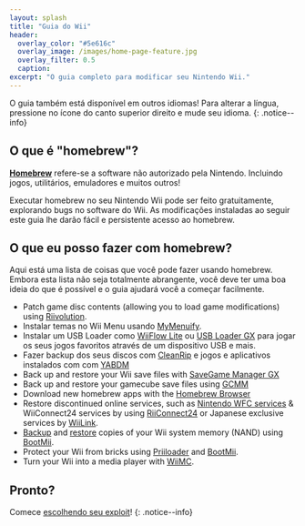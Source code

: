 ```yaml
---
layout: splash
title: "Guia do Wii"
header:
  overlay_color: "#5e616c"
  overlay_image: /images/home-page-feature.jpg
  overlay_filter: 0.5
  caption:
excerpt: "O guia completo para modificar seu Nintendo Wii."
---
```


O guia também está disponível em outros idiomas! Para alterar a língua, pressione no ícone do canto superior direito e mude seu idioma.
{: .notice--info}

## O que é "homebrew"?

[**Homebrew**](https://en.wikipedia.org/wiki/Homebrew_(video_games)) refere-se a software não autorizado pela Nintendo. Incluindo jogos, utilitários, emuladores e muitos outros!

Executar homebrew no seu Nintendo Wii pode ser feito gratuitamente, explorando bugs no software do Wii. As modificações instaladas ao seguir este guia lhe darão fácil e persistente acesso ao homebrew.

## O que eu posso fazer com homebrew?

Aqui está uma lista de coisas que você pode fazer usando homebrew. Embora esta lista não seja totalmente abrangente, você deve ter uma boa ideia do que é possível e o guia ajudará você a começar facilmente.

- Patch game disc contents (allowing you to load game modifications) using [Riivolution](riivolution).
- Instalar temas no Wii Menu usando [MyMenuify](themes).
- Instalar um USB Loader como [WiiFlow Lite](wiiflow) ou [USB Loader GX](usbloadergx) para jogar os seus jogos favoritos através de um dispositivo USB e mais.
- Fazer backup dos seus discos com [CleanRip](/dump-games) e jogos e aplicativos instalados com com [YABDM](dump-wads)
- Back up and restore your Wii save files with [SaveGame Manager GX](https://wiidatabase.de/downloads/wii-tools/savegame-manager-gx-beta/)
- Back up and restore your gamecube save files using [GCMM](gcsaves)
- Download new homebrew apps with the [Homebrew Browser](hbb)
- Restore discontinued online services, such as [Nintendo WFC services](wiimmfi) & WiiConnect24 services by using [RiiConnect24](riiconnect24) or Japanese exclusive services by [WiiLink](wiilink).
- [Backup](bootmii) and [restore](bootmiirecover) copies of your Wii system memory (NAND) using [BootMii](hbc).
- Protect your Wii from bricks using [Priiloader](priiloader) and [BootMii](bootmii).
- Turn your Wii into a media player with [WiiMC](https://oscwii.org/library/app/wiimc-ss).


## Pronto?

Comece [escolhendo seu exploit](get-started)!
{: .notice--info}

